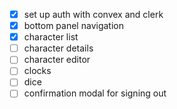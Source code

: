 - [x] set up auth with convex and clerk
- [x] bottom panel navigation
- [x] character list
- [ ] character details
- [ ] character editor
- [ ] clocks
- [ ] dice
- [ ] confirmation modal for signing out
